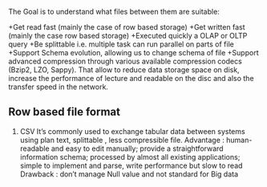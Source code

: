 

The Goal is to understand what files between them are suitable:

+Get read fast (mainly the case of row based storage)
+Get written fast (mainly the case row based storage)
+Executed quickly a OLAP or OLTP query 
+Be splittable i.e. multiple task can run parallel on parts of file
+Support Schema evolution, allowing us to change schema of file
+Support advanced compression through various available compression codecs (Bzip2, LZO, Sappy). That allow to reduce data storage space on disk, increase the performance of lecture and readable on the disc and also the transfer speed in the network.


**Row based file format**
------
1. CSV
It’s commonly used to exchange tabular data between systems using plan text, splittable , less compressible file.
Advantage : human-readable and easy to edit manually; provide a straightforward information schema;  processed by almost all existing applications; simple to implement and parse, write performance but slow to read
Drawback : don’t manage Null value and not standard for Big data

